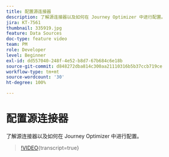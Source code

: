 ```yaml
---
title: 配置源连接器
description: 了解源连接器以及如何在 Journey Optimizer 中进行配置。
jira: KT-7561
thumbnail: 335919.jpg
feature: Data Sources
doc-type: feature video
team: PM
role: Developer
level: Beginner
exl-id: dd557040-248f-4e52-b8d7-67b684c6e18b
source-git-commit: d848272dba814c300aa21110316b5b37ccb719ce
workflow-type: tm+mt
source-wordcount: '30'
ht-degree: 100%

---
```


# 配置源连接器

了解源连接器以及如何在 Journey Optimizer 中进行配置。

>[!VIDEO](https://video.tv.adobe.com/v/3422581?quality=12&learn=on&captions=chi_hans){transcript=true}
